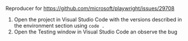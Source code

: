 Reproducer for https://github.com/microsoft/playwright/issues/29708

1. Open the project in Visual Studio Code with the versions described in the environment section using `code .`
2. Open the Testing window in Visual Studio Code an observe the bug
